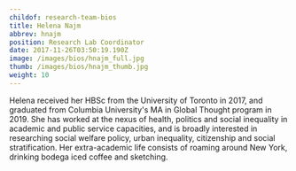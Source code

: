 ```yaml
---
childof: research-team-bios
title: Helena Najm
abbrev: hnajm
position: Research Lab Coordinator
date: 2017-11-26T03:50:19.190Z
image: /images/bios/hnajm_full.jpg
thumb: /images/bios/hnajm_thumb.jpg
weight: 10
---
```

Helena received her HBSc from the University of Toronto in 2017, and graduated from Columbia University's MA in Global Thought program in 2019. She has worked at the nexus of health, politics and social inequality in academic and public service capacities, and is broadly interested in researching social welfare policy, urban inequality, citizenship and social stratification. Her extra-academic life consists of roaming around New York, drinking bodega iced coffee and sketching.

